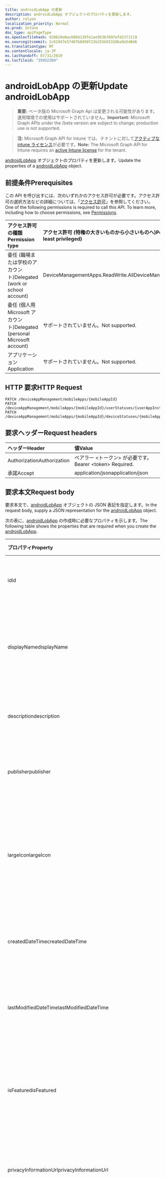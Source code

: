 ```yaml
---
title: androidLobApp の更新
description: androidLobApp オブジェクトのプロパティを更新します。
author: rolyon
localization_priority: Normal
ms.prod: Intune
doc_type: apiPageType
ms.openlocfilehash: 928620e0ac689d139fe1ae953b7697efd2371119
ms.sourcegitcommit: 2c62457e57467b8d50f21b255b553106a9a5d8d6
ms.translationtype: MT
ms.contentlocale: ja-JP
ms.lasthandoff: 07/31/2019
ms.locfileid: "35952269"
---
```

# <a name="update-androidlobapp"></a><span data-ttu-id="7dce2-103">androidLobApp の更新</span><span class="sxs-lookup"><span data-stu-id="7dce2-103">Update androidLobApp</span></span>

> <span data-ttu-id="7dce2-104">**重要:** ベータ版の Microsoft Graph Api は変更される可能性があります。運用環境での使用はサポートされていません。</span><span class="sxs-lookup"><span data-stu-id="7dce2-104">**Important:** Microsoft Graph APIs under the /beta version are subject to change; production use is not supported.</span></span>

> <span data-ttu-id="7dce2-105">**注:** Microsoft Graph API for Intune では、テナントに対して[アクティブな intune ライセンス](https://go.microsoft.com/fwlink/?linkid=839381)が必要です。</span><span class="sxs-lookup"><span data-stu-id="7dce2-105">**Note:** The Microsoft Graph API for Intune requires an [active Intune license](https://go.microsoft.com/fwlink/?linkid=839381) for the tenant.</span></span>

<span data-ttu-id="7dce2-106">[androidLobApp](../resources/intune-apps-androidlobapp.md) オブジェクトのプロパティを更新します。</span><span class="sxs-lookup"><span data-stu-id="7dce2-106">Update the properties of a [androidLobApp](../resources/intune-apps-androidlobapp.md) object.</span></span>

## <a name="prerequisites"></a><span data-ttu-id="7dce2-107">前提条件</span><span class="sxs-lookup"><span data-stu-id="7dce2-107">Prerequisites</span></span>
<span data-ttu-id="7dce2-p101">この API を呼び出すには、次のいずれかのアクセス許可が必要です。アクセス許可の選択方法などの詳細については、「[アクセス許可](/graph/permissions-reference)」を参照してください。</span><span class="sxs-lookup"><span data-stu-id="7dce2-p101">One of the following permissions is required to call this API. To learn more, including how to choose permissions, see [Permissions](/graph/permissions-reference).</span></span>

|<span data-ttu-id="7dce2-110">アクセス許可の種類</span><span class="sxs-lookup"><span data-stu-id="7dce2-110">Permission type</span></span>|<span data-ttu-id="7dce2-111">アクセス許可 (特権の大きいものから小さいものへ)</span><span class="sxs-lookup"><span data-stu-id="7dce2-111">Permissions (from most to least privileged)</span></span>|
|:---|:---|
|<span data-ttu-id="7dce2-112">委任 (職場または学校のアカウント)</span><span class="sxs-lookup"><span data-stu-id="7dce2-112">Delegated (work or school account)</span></span>|<span data-ttu-id="7dce2-113">DeviceManagementApps.ReadWrite.All</span><span class="sxs-lookup"><span data-stu-id="7dce2-113">DeviceManagementApps.ReadWrite.All</span></span>|
|<span data-ttu-id="7dce2-114">委任 (個人用 Microsoft アカウント)</span><span class="sxs-lookup"><span data-stu-id="7dce2-114">Delegated (personal Microsoft account)</span></span>|<span data-ttu-id="7dce2-115">サポートされていません。</span><span class="sxs-lookup"><span data-stu-id="7dce2-115">Not supported.</span></span>|
|<span data-ttu-id="7dce2-116">アプリケーション</span><span class="sxs-lookup"><span data-stu-id="7dce2-116">Application</span></span>|<span data-ttu-id="7dce2-117">サポートされていません。</span><span class="sxs-lookup"><span data-stu-id="7dce2-117">Not supported.</span></span>|

## <a name="http-request"></a><span data-ttu-id="7dce2-118">HTTP 要求</span><span class="sxs-lookup"><span data-stu-id="7dce2-118">HTTP Request</span></span>
<!-- {
  "blockType": "ignored"
}
-->
``` http
PATCH /deviceAppManagement/mobileApps/{mobileAppId}
PATCH /deviceAppManagement/mobileApps/{mobileAppId}/userStatuses/{userAppInstallStatusId}/app
PATCH /deviceAppManagement/mobileApps/{mobileAppId}/deviceStatuses/{mobileAppInstallStatusId}/app
```

## <a name="request-headers"></a><span data-ttu-id="7dce2-119">要求ヘッダー</span><span class="sxs-lookup"><span data-stu-id="7dce2-119">Request headers</span></span>
|<span data-ttu-id="7dce2-120">ヘッダー</span><span class="sxs-lookup"><span data-stu-id="7dce2-120">Header</span></span>|<span data-ttu-id="7dce2-121">値</span><span class="sxs-lookup"><span data-stu-id="7dce2-121">Value</span></span>|
|:---|:---|
|<span data-ttu-id="7dce2-122">Authorization</span><span class="sxs-lookup"><span data-stu-id="7dce2-122">Authorization</span></span>|<span data-ttu-id="7dce2-123">ベアラー &lt;トークン&gt; が必要です。</span><span class="sxs-lookup"><span data-stu-id="7dce2-123">Bearer &lt;token&gt; Required.</span></span>|
|<span data-ttu-id="7dce2-124">承諾</span><span class="sxs-lookup"><span data-stu-id="7dce2-124">Accept</span></span>|<span data-ttu-id="7dce2-125">application/json</span><span class="sxs-lookup"><span data-stu-id="7dce2-125">application/json</span></span>|

## <a name="request-body"></a><span data-ttu-id="7dce2-126">要求本文</span><span class="sxs-lookup"><span data-stu-id="7dce2-126">Request body</span></span>
<span data-ttu-id="7dce2-127">要求本文で、[androidLobApp](../resources/intune-apps-androidlobapp.md) オブジェクトの JSON 表記を指定します。</span><span class="sxs-lookup"><span data-stu-id="7dce2-127">In the request body, supply a JSON representation for the [androidLobApp](../resources/intune-apps-androidlobapp.md) object.</span></span>

<span data-ttu-id="7dce2-128">次の表に、[androidLobApp](../resources/intune-apps-androidlobapp.md) の作成時に必要なプロパティを示します。</span><span class="sxs-lookup"><span data-stu-id="7dce2-128">The following table shows the properties that are required when you create the [androidLobApp](../resources/intune-apps-androidlobapp.md).</span></span>

|<span data-ttu-id="7dce2-129">プロパティ</span><span class="sxs-lookup"><span data-stu-id="7dce2-129">Property</span></span>|<span data-ttu-id="7dce2-130">型</span><span class="sxs-lookup"><span data-stu-id="7dce2-130">Type</span></span>|<span data-ttu-id="7dce2-131">説明</span><span class="sxs-lookup"><span data-stu-id="7dce2-131">Description</span></span>|
|:---|:---|:---|
|<span data-ttu-id="7dce2-132">id</span><span class="sxs-lookup"><span data-stu-id="7dce2-132">id</span></span>|<span data-ttu-id="7dce2-133">文字列</span><span class="sxs-lookup"><span data-stu-id="7dce2-133">String</span></span>|<span data-ttu-id="7dce2-134">エンティティのキー。</span><span class="sxs-lookup"><span data-stu-id="7dce2-134">Key of the entity.</span></span> <span data-ttu-id="7dce2-135">[mobileApp](../resources/intune-apps-mobileapp.md) から継承します</span><span class="sxs-lookup"><span data-stu-id="7dce2-135">Inherited from [mobileApp](../resources/intune-apps-mobileapp.md)</span></span>|
|<span data-ttu-id="7dce2-136">displayName</span><span class="sxs-lookup"><span data-stu-id="7dce2-136">displayName</span></span>|<span data-ttu-id="7dce2-137">文字列</span><span class="sxs-lookup"><span data-stu-id="7dce2-137">String</span></span>|<span data-ttu-id="7dce2-138">管理者が提供またはインポートしたアプリのタイトル。</span><span class="sxs-lookup"><span data-stu-id="7dce2-138">The admin provided or imported title of the app.</span></span> <span data-ttu-id="7dce2-139">[mobileApp](../resources/intune-apps-mobileapp.md) から継承します</span><span class="sxs-lookup"><span data-stu-id="7dce2-139">Inherited from [mobileApp](../resources/intune-apps-mobileapp.md)</span></span>|
|<span data-ttu-id="7dce2-140">description</span><span class="sxs-lookup"><span data-stu-id="7dce2-140">description</span></span>|<span data-ttu-id="7dce2-141">String</span><span class="sxs-lookup"><span data-stu-id="7dce2-141">String</span></span>|<span data-ttu-id="7dce2-142">アプリの説明。</span><span class="sxs-lookup"><span data-stu-id="7dce2-142">The description of the app.</span></span> <span data-ttu-id="7dce2-143">[mobileApp](../resources/intune-apps-mobileapp.md) から継承します</span><span class="sxs-lookup"><span data-stu-id="7dce2-143">Inherited from [mobileApp](../resources/intune-apps-mobileapp.md)</span></span>|
|<span data-ttu-id="7dce2-144">publisher</span><span class="sxs-lookup"><span data-stu-id="7dce2-144">publisher</span></span>|<span data-ttu-id="7dce2-145">String</span><span class="sxs-lookup"><span data-stu-id="7dce2-145">String</span></span>|<span data-ttu-id="7dce2-146">アプリの発行元。</span><span class="sxs-lookup"><span data-stu-id="7dce2-146">The publisher of the app.</span></span> <span data-ttu-id="7dce2-147">[mobileApp](../resources/intune-apps-mobileapp.md) から継承します</span><span class="sxs-lookup"><span data-stu-id="7dce2-147">Inherited from [mobileApp](../resources/intune-apps-mobileapp.md)</span></span>|
|<span data-ttu-id="7dce2-148">largeIcon</span><span class="sxs-lookup"><span data-stu-id="7dce2-148">largeIcon</span></span>|[<span data-ttu-id="7dce2-149">mimeContent</span><span class="sxs-lookup"><span data-stu-id="7dce2-149">mimeContent</span></span>](../resources/intune-shared-mimecontent.md)|<span data-ttu-id="7dce2-150">アプリの詳細に表示され、アイコンのアップロードに使用される大きいアイコン。</span><span class="sxs-lookup"><span data-stu-id="7dce2-150">The large icon, to be displayed in the app details and used for upload of the icon.</span></span> <span data-ttu-id="7dce2-151">[mobileApp](../resources/intune-apps-mobileapp.md) から継承します</span><span class="sxs-lookup"><span data-stu-id="7dce2-151">Inherited from [mobileApp](../resources/intune-apps-mobileapp.md)</span></span>|
|<span data-ttu-id="7dce2-152">createdDateTime</span><span class="sxs-lookup"><span data-stu-id="7dce2-152">createdDateTime</span></span>|<span data-ttu-id="7dce2-153">DateTimeOffset</span><span class="sxs-lookup"><span data-stu-id="7dce2-153">DateTimeOffset</span></span>|<span data-ttu-id="7dce2-154">アプリが作成された日時。</span><span class="sxs-lookup"><span data-stu-id="7dce2-154">The date and time the app was created.</span></span> <span data-ttu-id="7dce2-155">[mobileApp](../resources/intune-apps-mobileapp.md) から継承します</span><span class="sxs-lookup"><span data-stu-id="7dce2-155">Inherited from [mobileApp](../resources/intune-apps-mobileapp.md)</span></span>|
|<span data-ttu-id="7dce2-156">lastModifiedDateTime</span><span class="sxs-lookup"><span data-stu-id="7dce2-156">lastModifiedDateTime</span></span>|<span data-ttu-id="7dce2-157">DateTimeOffset</span><span class="sxs-lookup"><span data-stu-id="7dce2-157">DateTimeOffset</span></span>|<span data-ttu-id="7dce2-158">アプリが最後に変更された日時。</span><span class="sxs-lookup"><span data-stu-id="7dce2-158">The date and time the app was last modified.</span></span> <span data-ttu-id="7dce2-159">[mobileApp](../resources/intune-apps-mobileapp.md) から継承します</span><span class="sxs-lookup"><span data-stu-id="7dce2-159">Inherited from [mobileApp](../resources/intune-apps-mobileapp.md)</span></span>|
|<span data-ttu-id="7dce2-160">isFeatured</span><span class="sxs-lookup"><span data-stu-id="7dce2-160">isFeatured</span></span>|<span data-ttu-id="7dce2-161">Boolean</span><span class="sxs-lookup"><span data-stu-id="7dce2-161">Boolean</span></span>|<span data-ttu-id="7dce2-162">アプリが管理者のおすすめとしてマークされたかどうかを示す値。[mobileApp](../resources/intune-apps-mobileapp.md) から継承します</span><span class="sxs-lookup"><span data-stu-id="7dce2-162">The value indicating whether the app is marked as featured by the admin. Inherited from [mobileApp](../resources/intune-apps-mobileapp.md)</span></span>|
|<span data-ttu-id="7dce2-163">privacyInformationUrl</span><span class="sxs-lookup"><span data-stu-id="7dce2-163">privacyInformationUrl</span></span>|<span data-ttu-id="7dce2-164">String</span><span class="sxs-lookup"><span data-stu-id="7dce2-164">String</span></span>|<span data-ttu-id="7dce2-165">プライバシーに関する声明の URL。</span><span class="sxs-lookup"><span data-stu-id="7dce2-165">The privacy statement Url.</span></span> <span data-ttu-id="7dce2-166">[mobileApp](../resources/intune-apps-mobileapp.md) から継承します</span><span class="sxs-lookup"><span data-stu-id="7dce2-166">Inherited from [mobileApp](../resources/intune-apps-mobileapp.md)</span></span>|
|<span data-ttu-id="7dce2-167">informationUrl</span><span class="sxs-lookup"><span data-stu-id="7dce2-167">informationUrl</span></span>|<span data-ttu-id="7dce2-168">String</span><span class="sxs-lookup"><span data-stu-id="7dce2-168">String</span></span>|<span data-ttu-id="7dce2-169">詳細情報の URL。</span><span class="sxs-lookup"><span data-stu-id="7dce2-169">The more information Url.</span></span> <span data-ttu-id="7dce2-170">[mobileApp](../resources/intune-apps-mobileapp.md) から継承します</span><span class="sxs-lookup"><span data-stu-id="7dce2-170">Inherited from [mobileApp](../resources/intune-apps-mobileapp.md)</span></span>|
|<span data-ttu-id="7dce2-171">owner</span><span class="sxs-lookup"><span data-stu-id="7dce2-171">owner</span></span>|<span data-ttu-id="7dce2-172">String</span><span class="sxs-lookup"><span data-stu-id="7dce2-172">String</span></span>|<span data-ttu-id="7dce2-173">アプリの所有者。</span><span class="sxs-lookup"><span data-stu-id="7dce2-173">The owner of the app.</span></span> <span data-ttu-id="7dce2-174">[mobileApp](../resources/intune-apps-mobileapp.md) から継承します</span><span class="sxs-lookup"><span data-stu-id="7dce2-174">Inherited from [mobileApp](../resources/intune-apps-mobileapp.md)</span></span>|
|<span data-ttu-id="7dce2-175">developer</span><span class="sxs-lookup"><span data-stu-id="7dce2-175">developer</span></span>|<span data-ttu-id="7dce2-176">String</span><span class="sxs-lookup"><span data-stu-id="7dce2-176">String</span></span>|<span data-ttu-id="7dce2-177">アプリの開発者。</span><span class="sxs-lookup"><span data-stu-id="7dce2-177">The developer of the app.</span></span> <span data-ttu-id="7dce2-178">[mobileApp](../resources/intune-apps-mobileapp.md) から継承します</span><span class="sxs-lookup"><span data-stu-id="7dce2-178">Inherited from [mobileApp](../resources/intune-apps-mobileapp.md)</span></span>|
|<span data-ttu-id="7dce2-179">notes</span><span class="sxs-lookup"><span data-stu-id="7dce2-179">notes</span></span>|<span data-ttu-id="7dce2-180">String</span><span class="sxs-lookup"><span data-stu-id="7dce2-180">String</span></span>|<span data-ttu-id="7dce2-181">アプリ用のメモ。</span><span class="sxs-lookup"><span data-stu-id="7dce2-181">Notes for the app.</span></span> <span data-ttu-id="7dce2-182">[mobileApp](../resources/intune-apps-mobileapp.md) から継承します</span><span class="sxs-lookup"><span data-stu-id="7dce2-182">Inherited from [mobileApp](../resources/intune-apps-mobileapp.md)</span></span>|
|<span data-ttu-id="7dce2-183">uploadState</span><span class="sxs-lookup"><span data-stu-id="7dce2-183">uploadState</span></span>|<span data-ttu-id="7dce2-184">Int32</span><span class="sxs-lookup"><span data-stu-id="7dce2-184">Int32</span></span>|<span data-ttu-id="7dce2-185">アップロード状態。</span><span class="sxs-lookup"><span data-stu-id="7dce2-185">The upload state.</span></span> <span data-ttu-id="7dce2-186">[mobileApp](../resources/intune-apps-mobileapp.md) から継承します</span><span class="sxs-lookup"><span data-stu-id="7dce2-186">Inherited from [mobileApp](../resources/intune-apps-mobileapp.md)</span></span>|
|<span data-ttu-id="7dce2-187">publishingState</span><span class="sxs-lookup"><span data-stu-id="7dce2-187">publishingState</span></span>|[<span data-ttu-id="7dce2-188">mobileAppPublishingState</span><span class="sxs-lookup"><span data-stu-id="7dce2-188">mobileAppPublishingState</span></span>](../resources/intune-apps-mobileapppublishingstate.md)|<span data-ttu-id="7dce2-189">アプリの発行の状態。</span><span class="sxs-lookup"><span data-stu-id="7dce2-189">The publishing state for the app.</span></span> <span data-ttu-id="7dce2-190">アプリが発行されていない限り、アプリを割り当てることができません。</span><span class="sxs-lookup"><span data-stu-id="7dce2-190">The app cannot be assigned unless the app is published.</span></span> <span data-ttu-id="7dce2-191">[MobileApp](../resources/intune-apps-mobileapp.md)から継承されます。</span><span class="sxs-lookup"><span data-stu-id="7dce2-191">Inherited from [mobileApp](../resources/intune-apps-mobileapp.md).</span></span> <span data-ttu-id="7dce2-192">可能な値は、`notPublished`、`processing`、`published` です。</span><span class="sxs-lookup"><span data-stu-id="7dce2-192">Possible values are: `notPublished`, `processing`, `published`.</span></span>|
|<span data-ttu-id="7dce2-193">isAssigned</span><span class="sxs-lookup"><span data-stu-id="7dce2-193">isAssigned</span></span>|<span data-ttu-id="7dce2-194">Boolean</span><span class="sxs-lookup"><span data-stu-id="7dce2-194">Boolean</span></span>|<span data-ttu-id="7dce2-195">アプリが少なくとも1つのグループに割り当てられているかどうかを示す値。</span><span class="sxs-lookup"><span data-stu-id="7dce2-195">The value indicating whether the app is assigned to at least one group.</span></span> <span data-ttu-id="7dce2-196">[mobileApp](../resources/intune-apps-mobileapp.md) から継承します</span><span class="sxs-lookup"><span data-stu-id="7dce2-196">Inherited from [mobileApp](../resources/intune-apps-mobileapp.md)</span></span>|
|<span data-ttu-id="7dce2-197">roleScopeTagIds</span><span class="sxs-lookup"><span data-stu-id="7dce2-197">roleScopeTagIds</span></span>|<span data-ttu-id="7dce2-198">文字列コレクション</span><span class="sxs-lookup"><span data-stu-id="7dce2-198">String collection</span></span>|<span data-ttu-id="7dce2-199">このモバイルアプリの範囲タグ id のリスト。</span><span class="sxs-lookup"><span data-stu-id="7dce2-199">List of scope tag ids for this mobile app.</span></span> <span data-ttu-id="7dce2-200">[mobileApp](../resources/intune-apps-mobileapp.md) から継承します</span><span class="sxs-lookup"><span data-stu-id="7dce2-200">Inherited from [mobileApp](../resources/intune-apps-mobileapp.md)</span></span>|
|<span data-ttu-id="7dce2-201">dependentAppCount</span><span class="sxs-lookup"><span data-stu-id="7dce2-201">dependentAppCount</span></span>|<span data-ttu-id="7dce2-202">Int32</span><span class="sxs-lookup"><span data-stu-id="7dce2-202">Int32</span></span>|<span data-ttu-id="7dce2-203">子アプリが持つ依存関係の合計数。</span><span class="sxs-lookup"><span data-stu-id="7dce2-203">The total number of dependencies the child app has.</span></span> <span data-ttu-id="7dce2-204">[mobileApp](../resources/intune-apps-mobileapp.md) から継承します</span><span class="sxs-lookup"><span data-stu-id="7dce2-204">Inherited from [mobileApp](../resources/intune-apps-mobileapp.md)</span></span>|
|<span data-ttu-id="7dce2-205">committedContentVersion</span><span class="sxs-lookup"><span data-stu-id="7dce2-205">committedContentVersion</span></span>|<span data-ttu-id="7dce2-206">String</span><span class="sxs-lookup"><span data-stu-id="7dce2-206">String</span></span>|<span data-ttu-id="7dce2-207">内部にコミットされたコンテンツのバージョン。</span><span class="sxs-lookup"><span data-stu-id="7dce2-207">The internal committed content version.</span></span> <span data-ttu-id="7dce2-208">[mobileLobApp](../resources/intune-apps-mobilelobapp.md) から継承します</span><span class="sxs-lookup"><span data-stu-id="7dce2-208">Inherited from [mobileLobApp](../resources/intune-apps-mobilelobapp.md)</span></span>|
|<span data-ttu-id="7dce2-209">fileName</span><span class="sxs-lookup"><span data-stu-id="7dce2-209">fileName</span></span>|<span data-ttu-id="7dce2-210">String</span><span class="sxs-lookup"><span data-stu-id="7dce2-210">String</span></span>|<span data-ttu-id="7dce2-211">メインの LOB アプリケーションのファイル名。</span><span class="sxs-lookup"><span data-stu-id="7dce2-211">The name of the main Lob application file.</span></span> <span data-ttu-id="7dce2-212">[mobileLobApp](../resources/intune-apps-mobilelobapp.md) から継承します</span><span class="sxs-lookup"><span data-stu-id="7dce2-212">Inherited from [mobileLobApp](../resources/intune-apps-mobilelobapp.md)</span></span>|
|<span data-ttu-id="7dce2-213">size</span><span class="sxs-lookup"><span data-stu-id="7dce2-213">size</span></span>|<span data-ttu-id="7dce2-214">Int64</span><span class="sxs-lookup"><span data-stu-id="7dce2-214">Int64</span></span>|<span data-ttu-id="7dce2-215">アップロードされたすべてのファイルを含む合計サイズ。</span><span class="sxs-lookup"><span data-stu-id="7dce2-215">The total size, including all uploaded files.</span></span> <span data-ttu-id="7dce2-216">[mobileLobApp](../resources/intune-apps-mobilelobapp.md) から継承します</span><span class="sxs-lookup"><span data-stu-id="7dce2-216">Inherited from [mobileLobApp](../resources/intune-apps-mobilelobapp.md)</span></span>|
|<span data-ttu-id="7dce2-217">packageId</span><span class="sxs-lookup"><span data-stu-id="7dce2-217">packageId</span></span>|<span data-ttu-id="7dce2-218">文字列型 (String)</span><span class="sxs-lookup"><span data-stu-id="7dce2-218">String</span></span>|<span data-ttu-id="7dce2-219">パッケージの識別子。</span><span class="sxs-lookup"><span data-stu-id="7dce2-219">The package identifier.</span></span>|
|<span data-ttu-id="7dce2-220">identityName</span><span class="sxs-lookup"><span data-stu-id="7dce2-220">identityName</span></span>|<span data-ttu-id="7dce2-221">String</span><span class="sxs-lookup"><span data-stu-id="7dce2-221">String</span></span>|<span data-ttu-id="7dce2-222">ID 名。</span><span class="sxs-lookup"><span data-stu-id="7dce2-222">The Identity Name.</span></span>|
|<span data-ttu-id="7dce2-223">minimumSupportedOperatingSystem</span><span class="sxs-lookup"><span data-stu-id="7dce2-223">minimumSupportedOperatingSystem</span></span>|[<span data-ttu-id="7dce2-224">androidMinimumOperatingSystem</span><span class="sxs-lookup"><span data-stu-id="7dce2-224">androidMinimumOperatingSystem</span></span>](../resources/intune-apps-androidminimumoperatingsystem.md)|<span data-ttu-id="7dce2-225">該当するオペレーティング システムの最小の値。</span><span class="sxs-lookup"><span data-stu-id="7dce2-225">The value for the minimum applicable operating system.</span></span>|
|<span data-ttu-id="7dce2-226">versionName</span><span class="sxs-lookup"><span data-stu-id="7dce2-226">versionName</span></span>|<span data-ttu-id="7dce2-227">String</span><span class="sxs-lookup"><span data-stu-id="7dce2-227">String</span></span>|<span data-ttu-id="7dce2-228">Android 基幹業務 (LoB) アプリのバージョン名。</span><span class="sxs-lookup"><span data-stu-id="7dce2-228">The version name of Android Line of Business (LoB) app.</span></span>|
|<span data-ttu-id="7dce2-229">versionCode</span><span class="sxs-lookup"><span data-stu-id="7dce2-229">versionCode</span></span>|<span data-ttu-id="7dce2-230">String</span><span class="sxs-lookup"><span data-stu-id="7dce2-230">String</span></span>|<span data-ttu-id="7dce2-231">Android 基幹業務 (LoB) アプリのバージョン コード。</span><span class="sxs-lookup"><span data-stu-id="7dce2-231">The version code of Android Line of Business (LoB) app.</span></span>|
|<span data-ttu-id="7dce2-232">identityVersion</span><span class="sxs-lookup"><span data-stu-id="7dce2-232">identityVersion</span></span>|<span data-ttu-id="7dce2-233">String</span><span class="sxs-lookup"><span data-stu-id="7dce2-233">String</span></span>|<span data-ttu-id="7dce2-234">ID のバージョン。</span><span class="sxs-lookup"><span data-stu-id="7dce2-234">The identity version.</span></span>|



## <a name="response"></a><span data-ttu-id="7dce2-235">応答</span><span class="sxs-lookup"><span data-stu-id="7dce2-235">Response</span></span>
<span data-ttu-id="7dce2-236">成功した場合、このメソッドは `200 OK` 応答コードと、更新された [androidLobApp](../resources/intune-apps-androidlobapp.md) オブジェクトを応答本文で返します。</span><span class="sxs-lookup"><span data-stu-id="7dce2-236">If successful, this method returns a `200 OK` response code and an updated [androidLobApp](../resources/intune-apps-androidlobapp.md) object in the response body.</span></span>

## <a name="example"></a><span data-ttu-id="7dce2-237">例</span><span class="sxs-lookup"><span data-stu-id="7dce2-237">Example</span></span>

### <a name="request"></a><span data-ttu-id="7dce2-238">要求</span><span class="sxs-lookup"><span data-stu-id="7dce2-238">Request</span></span>
<span data-ttu-id="7dce2-239">以下は、要求の例です。</span><span class="sxs-lookup"><span data-stu-id="7dce2-239">Here is an example of the request.</span></span>
``` http
PATCH https://graph.microsoft.com/beta/deviceAppManagement/mobileApps/{mobileAppId}
Content-type: application/json
Content-length: 1413

{
  "@odata.type": "#microsoft.graph.androidLobApp",
  "displayName": "Display Name value",
  "description": "Description value",
  "publisher": "Publisher value",
  "largeIcon": {
    "@odata.type": "microsoft.graph.mimeContent",
    "type": "Type value",
    "value": "dmFsdWU="
  },
  "isFeatured": true,
  "privacyInformationUrl": "https://example.com/privacyInformationUrl/",
  "informationUrl": "https://example.com/informationUrl/",
  "owner": "Owner value",
  "developer": "Developer value",
  "notes": "Notes value",
  "uploadState": 11,
  "publishingState": "processing",
  "isAssigned": true,
  "roleScopeTagIds": [
    "Role Scope Tag Ids value"
  ],
  "dependentAppCount": 1,
  "committedContentVersion": "Committed Content Version value",
  "fileName": "File Name value",
  "size": 4,
  "packageId": "Package Id value",
  "identityName": "Identity Name value",
  "minimumSupportedOperatingSystem": {
    "@odata.type": "microsoft.graph.androidMinimumOperatingSystem",
    "v4_0": true,
    "v4_0_3": true,
    "v4_1": true,
    "v4_2": true,
    "v4_3": true,
    "v4_4": true,
    "v5_0": true,
    "v5_1": true,
    "v6_0": true,
    "v7_0": true,
    "v7_1": true,
    "v8_0": true,
    "v8_1": true,
    "v9_0": true
  },
  "versionName": "Version Name value",
  "versionCode": "Version Code value",
  "identityVersion": "Identity Version value"
}
```

### <a name="response"></a><span data-ttu-id="7dce2-240">応答</span><span class="sxs-lookup"><span data-stu-id="7dce2-240">Response</span></span>
<span data-ttu-id="7dce2-p122">以下は、応答の例です。注:簡潔にするために、ここに示す応答オブジェクトは切り詰められている場合があります。すべてのプロパティは実際の呼び出しから返されます。</span><span class="sxs-lookup"><span data-stu-id="7dce2-p122">Here is an example of the response. Note: The response object shown here may be truncated for brevity. All of the properties will be returned from an actual call.</span></span>
``` http
HTTP/1.1 200 OK
Content-Type: application/json
Content-Length: 1585

{
  "@odata.type": "#microsoft.graph.androidLobApp",
  "id": "4b9a27d0-27d0-4b9a-d027-9a4bd0279a4b",
  "displayName": "Display Name value",
  "description": "Description value",
  "publisher": "Publisher value",
  "largeIcon": {
    "@odata.type": "microsoft.graph.mimeContent",
    "type": "Type value",
    "value": "dmFsdWU="
  },
  "createdDateTime": "2017-01-01T00:02:43.5775965-08:00",
  "lastModifiedDateTime": "2017-01-01T00:00:35.1329464-08:00",
  "isFeatured": true,
  "privacyInformationUrl": "https://example.com/privacyInformationUrl/",
  "informationUrl": "https://example.com/informationUrl/",
  "owner": "Owner value",
  "developer": "Developer value",
  "notes": "Notes value",
  "uploadState": 11,
  "publishingState": "processing",
  "isAssigned": true,
  "roleScopeTagIds": [
    "Role Scope Tag Ids value"
  ],
  "dependentAppCount": 1,
  "committedContentVersion": "Committed Content Version value",
  "fileName": "File Name value",
  "size": 4,
  "packageId": "Package Id value",
  "identityName": "Identity Name value",
  "minimumSupportedOperatingSystem": {
    "@odata.type": "microsoft.graph.androidMinimumOperatingSystem",
    "v4_0": true,
    "v4_0_3": true,
    "v4_1": true,
    "v4_2": true,
    "v4_3": true,
    "v4_4": true,
    "v5_0": true,
    "v5_1": true,
    "v6_0": true,
    "v7_0": true,
    "v7_1": true,
    "v8_0": true,
    "v8_1": true,
    "v9_0": true
  },
  "versionName": "Version Name value",
  "versionCode": "Version Code value",
  "identityVersion": "Identity Version value"
}
```





